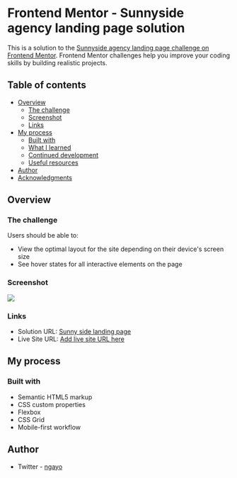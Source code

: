 # Frontend Mentor - Sunnyside agency landing page solution

This is a solution to the [Sunnyside agency landing page challenge on Frontend Mentor](https://www.frontendmentor.io/challenges/sunnyside-agency-landing-page-7yVs3B6ef). Frontend Mentor challenges help you improve your coding skills by building realistic projects.

## Table of contents

- [Overview](#overview)
  - [The challenge](#the-challenge)
  - [Screenshot](#screenshot)
  - [Links](#links)
- [My process](#my-process)
  - [Built with](#built-with)
  - [What I learned](#what-i-learned)
  - [Continued development](#continued-development)
  - [Useful resources](#useful-resources)
- [Author](#author)
- [Acknowledgments](#acknowledgments)

## Overview

### The challenge

Users should be able to:

- View the optimal layout for the site depending on their device's screen size
- See hover states for all interactive elements on the page

### Screenshot

![](./imgaes/sunny.png)

### Links

- Solution URL: [Sunny side landing page](https://github.com/benNgayo/sunnyside)
- Live Site URL: [Add live site URL here](https://sunnysidepagehtmlcss.netlify.app/)

## My process

### Built with

- Semantic HTML5 markup
- CSS custom properties
- Flexbox
- CSS Grid
- Mobile-first workflow

## Author

- Twitter - [ngayo](https://www.twitter.com/@ben_ngayo)
